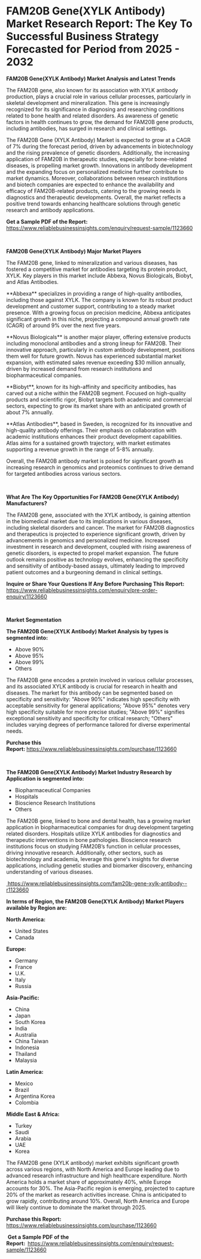 <p><h1>FAM20B Gene(XYLK Antibody) Market Research Report: The Key To Successful Business Strategy Forecasted for Period from 2025 - 2032</h1></p><p><strong>FAM20B Gene(XYLK Antibody) Market Analysis and Latest Trends</strong></p>
<p><p>The FAM20B gene, also known for its association with XYLK antibody production, plays a crucial role in various cellular processes, particularly in skeletal development and mineralization. This gene is increasingly recognized for its significance in diagnosing and researching conditions related to bone health and related disorders. As awareness of genetic factors in health continues to grow, the demand for FAM20B gene products, including antibodies, has surged in research and clinical settings.</p><p>The FAM20B Gene (XYLK Antibody) Market is expected to grow at a CAGR of 7% during the forecast period, driven by advancements in biotechnology and the rising prevalence of genetic disorders. Additionally, the increasing application of FAM20B in therapeutic studies, especially for bone-related diseases, is propelling market growth. Innovations in antibody development and the expanding focus on personalized medicine further contribute to market dynamics. Moreover, collaborations between research institutions and biotech companies are expected to enhance the availability and efficacy of FAM20B-related products, catering to the growing needs in diagnostics and therapeutic developments. Overall, the market reflects a positive trend towards enhancing healthcare solutions through genetic research and antibody applications.</p></p>
<p><strong>Get a Sample PDF of the Report:&nbsp;</strong> <a href="https://www.reliablebusinessinsights.com/enquiry/request-sample/1123660?utm_campaign=2811&utm_medium=2&utm_source=Github&utm_content=ia&utm_term=13042025&utm_id=fam20b-genexylk-antibody">https://www.reliablebusinessinsights.com/enquiry/request-sample/1123660</a></p>
<p>&nbsp;</p>
<p><strong>FAM20B Gene(XYLK Antibody) Major Market Players</strong></p>
<p><p>The FAM20B gene, linked to mineralization and various diseases, has fostered a competitive market for antibodies targeting its protein product, XYLK. Key players in this market include Abbexa, Novus Biologicals, Biobyt, and Atlas Antibodies.</p><p>**Abbexa** specializes in providing a range of high-quality antibodies, including those against XYLK. The company is known for its robust product development and customer support, contributing to a steady market presence. With a growing focus on precision medicine, Abbexa anticipates significant growth in this niche, projecting a compound annual growth rate (CAGR) of around 9% over the next five years.</p><p>**Novus Biologicals** is another major player, offering extensive products including monoclonal antibodies and a strong lineup for FAM20B. Their innovative approach, particularly in custom antibody development, positions them well for future growth. Novus has experienced substantial market expansion, with estimated sales revenue exceeding $30 million annually, driven by increased demand from research institutions and biopharmaceutical companies.</p><p>**Biobyt**, known for its high-affinity and specificity antibodies, has carved out a niche within the FAM20B segment. Focused on high-quality products and scientific rigor, Biobyt targets both academic and commercial sectors, expecting to grow its market share with an anticipated growth of about 7% annually.</p><p>**Atlas Antibodies**, based in Sweden, is recognized for its innovative and high-quality antibody offerings. Their emphasis on collaboration with academic institutions enhances their product development capabilities. Atlas aims for a sustained growth trajectory, with market estimates supporting a revenue growth in the range of 5-8% annually.</p><p>Overall, the FAM20B antibody market is poised for significant growth as increasing research in genomics and proteomics continues to drive demand for targeted antibodies across various sectors.</p></p>
<p>&nbsp;</p>
<p><strong>What Are The Key Opportunities For FAM20B Gene(XYLK Antibody) Manufacturers?</strong></p>
<p><p>The FAM20B gene, associated with the XYLK antibody, is gaining attention in the biomedical market due to its implications in various diseases, including skeletal disorders and cancer. The market for FAM20B diagnostics and therapeutics is projected to experience significant growth, driven by advancements in genomics and personalized medicine. Increased investment in research and development, coupled with rising awareness of genetic disorders, is expected to propel market expansion. The future outlook remains positive as technology evolves, enhancing the specificity and sensitivity of antibody-based assays, ultimately leading to improved patient outcomes and a burgeoning demand in clinical settings.</p></p>
<p><strong>Inquire or Share Your Questions If Any Before Purchasing This Report:</strong> <a href="https://www.reliablebusinessinsights.com/enquiry/pre-order-enquiry/1123660?utm_campaign=2811&utm_medium=2&utm_source=Github&utm_content=ia&utm_term=13042025&utm_id=fam20b-genexylk-antibody">https://www.reliablebusinessinsights.com/enquiry/pre-order-enquiry/1123660</a></p>
<p>&nbsp;</p>
<p><strong>Market Segmentation</strong></p>
<p><strong>The FAM20B Gene(XYLK Antibody) Market Analysis by types is segmented into:</strong></p>
<p><ul><li>Above 90%</li><li>Above 95%</li><li>Above 99%</li><li>Others</li></ul></p>
<p><p>The FAM20B gene encodes a protein involved in various cellular processes, and its associated XYLK antibody is crucial for research in health and diseases. The market for this antibody can be segmented based on specificity and sensitivity: "Above 90%" indicates high specificity with acceptable sensitivity for general applications; "Above 95%" denotes very high specificity suitable for more precise studies; "Above 99%" signifies exceptional sensitivity and specificity for critical research; "Others" includes varying degrees of performance tailored for diverse experimental needs.</p></p>
<p><strong>Purchase this Report:&nbsp;</strong><a href="https://www.reliablebusinessinsights.com/purchase/1123660?utm_campaign=2811&utm_medium=2&utm_source=Github&utm_content=ia&utm_term=13042025&utm_id=fam20b-genexylk-antibody">https://www.reliablebusinessinsights.com/purchase/1123660</a></p>
<p>&nbsp;</p>
<p><strong>The FAM20B Gene(XYLK Antibody) Market Industry Research by Application is segmented into:</strong></p>
<p><ul><li>Biopharmaceutical Companies</li><li>Hospitals</li><li>Bioscience Research Institutions</li><li>Others</li></ul></p>
<p><p>The FAM20B gene, linked to bone and dental health, has a growing market application in biopharmaceutical companies for drug development targeting related disorders. Hospitals utilize XYLK antibodies for diagnostics and therapeutic interventions in bone pathologies. Bioscience research institutions focus on studying FAM20B’s function in cellular processes, driving innovative research. Additionally, other sectors, such as biotechnology and academia, leverage this gene's insights for diverse applications, including genetic studies and biomarker discovery, enhancing understanding of various diseases.</p></p>
<p><a href="https://www.reliablebusinessinsights.com/fam20b-gene-xylk-antibody--r1123660?utm_campaign=2811&utm_medium=2&utm_source=Github&utm_content=ia&utm_term=13042025&utm_id=fam20b-genexylk-antibody">&nbsp;https://www.reliablebusinessinsights.com/fam20b-gene-xylk-antibody--r1123660</a></p>
<p><strong>In terms of Region, the FAM20B Gene(XYLK Antibody) Market Players available by Region are:</strong></p>
<p>
    <p> <strong> North America: </strong>
        <ul>
            <li>United States</li>
            <li>Canada</li>
        </ul>
        </p> 
    <p> <strong> Europe: </strong>
        <ul>
            <li>Germany</li>
            <li>France</li>
            <li>U.K.</li>
            <li>Italy</li>
            <li>Russia</li>
        </ul>
        </p> 
    <p> <strong> Asia-Pacific: </strong>
        <ul>
            <li>China</li>
            <li>Japan</li>
            <li>South Korea</li>
            <li>India</li>
            <li>Australia</li>
            <li>China Taiwan</li>
            <li>Indonesia</li>
            <li>Thailand</li>
            <li>Malaysia</li>
        </ul>
        </p> 
    <p> <strong> Latin America: </strong>
        <ul>
            <li>Mexico</li>
            <li>Brazil</li>
            <li>Argentina Korea</li>
            <li>Colombia</li>
        </ul>
        </p> 
    <p> <strong> Middle East & Africa: </strong>
        <ul>
            <li>Turkey</li>
            <li>Saudi</li>
            <li>Arabia</li>
            <li>UAE</li>
            <li>Korea</li>
        </ul>
    </p>
    </p>
<p><p>The FAM20B gene (XYLK antibody) market exhibits significant growth across various regions, with North America and Europe leading due to advanced research infrastructure and high healthcare expenditure. North America holds a market share of approximately 40%, while Europe accounts for 30%. The Asia-Pacific region is emerging, projected to capture 20% of the market as research activities increase. China is anticipated to grow rapidly, contributing around 10%. Overall, North America and Europe will likely continue to dominate the market through 2025.</p></p>
<p><strong>Purchase this Report: </strong><a href="https://www.reliablebusinessinsights.com/purchase/1123660?utm_campaign=2811&utm_medium=2&utm_source=Github&utm_content=ia&utm_term=13042025&utm_id=fam20b-genexylk-antibody">https://www.reliablebusinessinsights.com/purchase/1123660</a></p>
<p>&nbsp;<strong>Get a Sample PDF of the Report:&nbsp;&nbsp;</strong><a href="https://www.reliablebusinessinsights.com/enquiry/request-sample/1123660?utm_campaign=2811&utm_medium=2&utm_source=Github&utm_content=ia&utm_term=13042025&utm_id=fam20b-genexylk-antibody">https://www.reliablebusinessinsights.com/enquiry/request-sample/1123660</a></p>
<p><strong></strong></p>
<p><p></p><p></p><p></p></p>